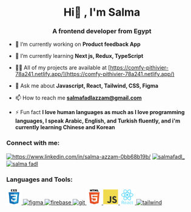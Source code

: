 <h1 align="center">Hi👾 , I'm Salma</h1>
<h3 align="center">A frontend developer from Egypt</h3>

- 🔭 I’m currently working on **Product feedback App**

- 🌱 I’m currently learning **Next js, Redux, TypeScript**

- 👨‍💻 All of my projects are available at [https://comfy-pithivier-78a241.netlify.app/](https://comfy-pithivier-78a241.netlify.app/)

- 💬 Ask me about **Javascript, React, Tailwind, CSS, Figma**

- 📫 How to reach me **salmafadlazzam@gmail.com**

- ⚡ Fun fact **I love human languages as much as I love programming languages, I speak Arabic, English, and Turkish fluently, and i'm currently learning Chinese and Korean**

<h3 align="left">Connect with me:</h3>
<p align="left">
<a href="https://linkedin.com/in/https://www.linkedin.com/in/salma-azzam-0bb68b19b/" target="blank"><img align="center" src="https://raw.githubusercontent.com/rahuldkjain/github-profile-readme-generator/master/src/images/icons/Social/linked-in-alt.svg" alt="https://www.linkedin.com/in/salma-azzam-0bb68b19b/" height="30" width="40" /></a>
<a href="https://instagram.com/salmafadl_" target="blank"><img align="center" src="https://raw.githubusercontent.com/rahuldkjain/github-profile-readme-generator/master/src/images/icons/Social/instagram.svg" alt="salmafadl_" height="30" width="40" /></a>
<a href="https://www.leetcode.com/salma fadl" target="blank"><img align="center" src="https://raw.githubusercontent.com/rahuldkjain/github-profile-readme-generator/master/src/images/icons/Social/leet-code.svg" alt="salma fadl" height="30" width="40" /></a>
</p>

<h3 align="left">Languages and Tools:</h3>
<p align="left"> <a href="https://www.w3schools.com/css/" target="_blank" rel="noreferrer"> <img src="https://raw.githubusercontent.com/devicons/devicon/master/icons/css3/css3-original-wordmark.svg" alt="css3" width="40" height="40"/> </a> <a href="https://www.figma.com/" target="_blank" rel="noreferrer"> <img src="https://www.vectorlogo.zone/logos/figma/figma-icon.svg" alt="figma" width="40" height="40"/> </a> <a href="https://firebase.google.com/" target="_blank" rel="noreferrer"> <img src="https://www.vectorlogo.zone/logos/firebase/firebase-icon.svg" alt="firebase" width="40" height="40"/> </a> <a href="https://git-scm.com/" target="_blank" rel="noreferrer"> <img src="https://www.vectorlogo.zone/logos/git-scm/git-scm-icon.svg" alt="git" width="40" height="40"/> </a> <a href="https://www.w3.org/html/" target="_blank" rel="noreferrer"> <img src="https://raw.githubusercontent.com/devicons/devicon/master/icons/html5/html5-original-wordmark.svg" alt="html5" width="40" height="40"/> </a> <a href="https://developer.mozilla.org/en-US/docs/Web/JavaScript" target="_blank" rel="noreferrer"> <img src="https://raw.githubusercontent.com/devicons/devicon/master/icons/javascript/javascript-original.svg" alt="javascript" width="40" height="40"/> </a> <a href="https://reactjs.org/" target="_blank" rel="noreferrer"> <img src="https://raw.githubusercontent.com/devicons/devicon/master/icons/react/react-original-wordmark.svg" alt="react" width="40" height="40"/> </a> <a href="https://tailwindcss.com/" target="_blank" rel="noreferrer"> <img src="https://www.vectorlogo.zone/logos/tailwindcss/tailwindcss-icon.svg" alt="tailwind" width="40" height="40"/> </a> </p>
